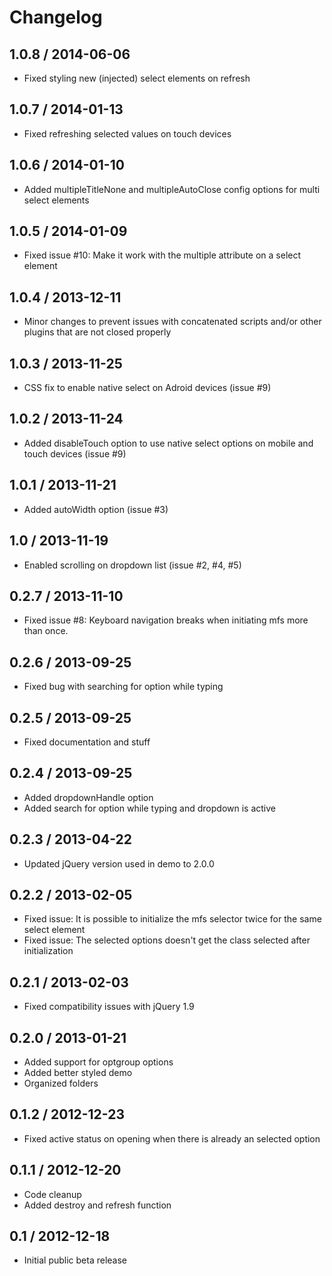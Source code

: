# Changelog

## 1.0.8 / 2014-06-06

* Fixed styling new (injected) select elements on refresh

## 1.0.7 / 2014-01-13

* Fixed refreshing selected values on touch devices

## 1.0.6 / 2014-01-10

* Added multipleTitleNone and multipleAutoClose config options for multi select elements

## 1.0.5 / 2014-01-09

* Fixed issue #10: Make it work with the multiple attribute on a select element

## 1.0.4 / 2013-12-11

* Minor changes to prevent issues with concatenated scripts and/or other plugins that are not closed properly

## 1.0.3 / 2013-11-25

* CSS fix to enable native select on Adroid devices (issue #9)

## 1.0.2 / 2013-11-24

* Added disableTouch option to use native select options on mobile and touch devices (issue #9)

## 1.0.1 / 2013-11-21

* Added autoWidth option (issue #3)

## 1.0 / 2013-11-19

* Enabled scrolling on dropdown list (issue #2, #4, #5)

## 0.2.7 / 2013-11-10

* Fixed issue #8: Keyboard navigation breaks when initiating mfs more than once.

## 0.2.6 / 2013-09-25

* Fixed bug with searching for option while typing

## 0.2.5 / 2013-09-25

* Fixed documentation and stuff

## 0.2.4 / 2013-09-25

* Added dropdownHandle option
* Added search for option while typing and dropdown is active 

## 0.2.3 / 2013-04-22

* Updated jQuery version used in demo to 2.0.0

## 0.2.2 / 2013-02-05

* Fixed issue: It is possible to initialize the mfs selector twice for the same select element
* Fixed issue: The selected options doesn't get the class selected after initialization

## 0.2.1 / 2013-02-03

* Fixed compatibility issues with jQuery 1.9

## 0.2.0 / 2013-01-21

* Added support for optgroup options
* Added better styled demo
* Organized folders

## 0.1.2 / 2012-12-23

* Fixed active status on opening when there is already an selected option

## 0.1.1 / 2012-12-20

* Code cleanup
* Added destroy and refresh function

## 0.1 / 2012-12-18

* Initial public beta release